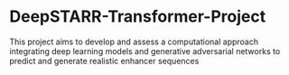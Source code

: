 # DeepSTARR-Transformer-Project
This project aims to develop and assess a computational approach integrating deep learning models and generative adversarial networks to predict and generate realistic enhancer sequences
